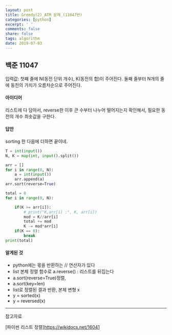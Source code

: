 ```yaml
---
layout: post
title: Greedy(2)_ATM 문제_(11047번)
categories: [python]
excerpt: ' '
comments: false
share: false
tags: algorithm
date: 2019-07-03
---
```


## 백준 11047

입력값: 첫째 줄에 N(동전 단위 개수), K(동전의 합)이 주어진다.
둘째 줄부터 N개의 줄에 동전의 가치가 오름차순으로 주어진다.

#### 아이디어

리스트에 다 담아서, reverse한 이후
큰 수부터 나누어 떨어지는지 확인해서, 필요한 동전의 개수 최솟값을 구한다.

#### 답안

sorting 한 다음에 더하면 끝이네.

```python
T = int(input())
N, K = map(int, input().split())

arr = []
for i in range(0, N):
    a = int(input())
    arr.append(a)
arr.sort(reverse=True)

total = 0
for i in range(0, N):

    if(K >= arr[i]):
        # print("K,arr[i] :", K, arr[i])
        mod = K//arr[i]
        total += mod
        K -= mod*arr[i]
    if(K == 0):
        break
print(total)

```

#### 알게된 것

- python에는 몫을 반환하는 // 연산자가 있다
- list 본체 정렬 함수로 a.reverse() : 리스트를 뒤집는다
- a.sort(reverse=True)정렬,
- a.sort(key=len)
- list로 정렬된 결과 반환, 본체 변형 x
- y = sorted(x)
- y = reversed(x)

---

참고자료

[파이썬 리스트 정렬]<https://wikidocs.net/16041>
